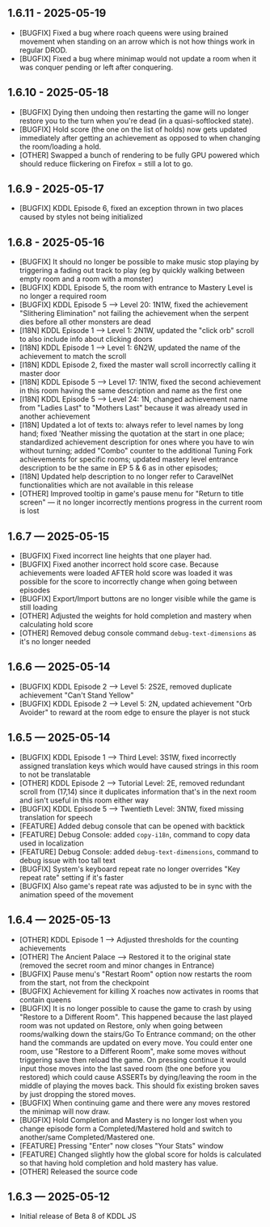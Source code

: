 ## 1.6.11 - 2025-05-19
 - [BUGFIX] Fixed a bug where roach queens were using brained movement when standing on an arrow which is not how things work in regular DROD.
 - [BUGFIX] Fixed a bug where minimap would not update a room when it was conquer pending or left after conquering.

## 1.6.10 - 2025-05-18
 - [BUGFIX] Dying then undoing then restarting the game will no longer restore you to the turn when you're dead (in a quasi-softlocked state).
 - [BUGFIX] Hold score (the one on the list of holds) now gets updated immediately after getting an achievement as opposed to when changing the room/loading a hold.
 - [OTHER] Swapped a bunch of rendering to be fully GPU powered which should reduce flickering on Firefox = still a lot to go.

## 1.6.9 - 2025-05-17
 - [BUGFIX] KDDL Episode 6, fixed an exception thrown in two places caused by styles not being initialized

## 1.6.8 - 2025-05-16
 - [BUGFIX] It should no longer be possible to make music stop playing by triggering a fading out track to play (eg by quickly walking between empty room and a room with a monster)
 - [BUGFIX] KDDL Episode 5, the room with entrance to Mastery Level is no longer a required room
 - [BUGFIX] KDDL Episode 5 ⟶ Level 20: 1N1W, fixed the achievement "Slithering Elimination" not failing the achievement when the serpent dies before all other monsters are dead
 - [I18N] KDDL Episode 1 ⟶ Level 1: 2N1W, updated the "click orb" scroll to also include info about clicking doors
 - [I18N] KDDL Episode 1 ⟶ Level 1: 6N2W, updated the name of the achievement to match the scroll
 - [I18N] KDDL Episode 2, fixed the master wall scroll incorrectly calling it master door
 - [I18N] KDDL Episode 5 ⟶ Level 17: 1N1W, fixed the second achievement in this room having the same description and name as the first one
 - [I18N] KDDL Episode 5 ⟶ Level 24: 1N, changed achievement name from "Ladies Last" to "Mothers Last" because it was already used in another achievement
 - [I18N] Updated a lot of texts to: always refer to level names by long hand; fixed 'Neather missing the quotation at the start in one place; standardized achievement description for ones where you have to win without turning; added "Combo" counter to the additional Tuning Fork achievements for specific rooms; updated mastery level entrance description to be the same in EP 5 & 6 as in other episodes;
 - [I18N] Updated help description to no longer refer to CaravelNet functionalities which are not available in this release
 - [OTHER] Improved tooltip in game's pause menu for "Return to title screen" — it no longer incorrectly mentions progress in the current room is lost

## 1.6.7 — 2025-05-15
 - [BUGFIX] Fixed incorrect line heights that one player had.
 - [BUGFIX] Fixed another incorrect hold score case. Because achievements were loaded AFTER hold score was loaded it was possible for the score to incorrectly change when going between episodes
 - [BUGFIX] Export/Import buttons are no longer visible while the game is still loading
 - [OTHER] Adjusted the weights for hold completion and mastery when calculating hold score
 - [OTHER] Removed debug console command `debug-text-dimensions` as it's no longer needed

## 1.6.6 — 2025-05-14
 - [BUGFIX] KDDL Episode 2 ⟶ Level 5: 2S2E, removed duplicate achievement "Can't Stand Yellow"
 - [BUGFIX] KDDL Episode 2 ⟶ Level 5: 2N, updated achievement "Orb Avoider" to reward at the room edge to ensure the player is not stuck

## 1.6.5 — 2025-05-14
 - [BUGFIX] KDDL Episode 1 ⟶ Third Level: 3S1W, fixed incorrectly assigned translation keys which would have caused strings in this room to not be translatable
 - [OTHER] KDDL Episode 2 ⟶ Tutorial Level: 2E, removed redundant scroll from (17,14) since it duplicates information that's in the next room and isn't useful in this room either way
 - [BUGFIX] KDDL Episode 5 ⟶ Twentieth Level: 3N1W, fixed missing translation for speech
 - [FEATURE] Added debug console that can be opened with backtick
 - [FEATURE] Debug Console: added `copy-i18n`, command to copy data used in localization
 - [FEATURE] Debug Console: added `debug-text-dimensions`, command to debug issue with too tall text
 - [BUGFIX] System's keyboard repeat rate no longer overrides "Key repeat rate" setting if it's faster
 - [BUGFIX] Also game's repeat rate was adjusted to be in sync with the animation speed of the movement

## 1.6.4 — 2025-05-13
 - [OTHER] KDDL Episode 1 ⟶ Adjusted thresholds for the counting achievements
 - [OTHER] The Ancient Palace ⟶ Restored it to the original state (removed the secret room and minor changes in Entrance)
 - [BUGFIX] Pause menu's "Restart Room" option now restarts the room from the start, not from the checkpoint
 - [BUGFIX] Achievement for killing X roaches now activates in rooms that contain queens
 - [BUGFIX] It is no longer possible to cause the game to crash by using "Restore to a Different Room". This happened because the last played room was not updated on Restore, only when going between rooms/walking down the stairs/Go To Entrance command; on the other hand the commands are updated on every move. You could enter one room, use "Restore to a Different Room", make some moves without triggering save then reload the game. On pressing continue it would input those moves into the last saved room (the one before you restored) which could cause ASSERTs by dying/leaving the room in the middle of playing the moves back. This should fix existing broken saves by just dropping the stored moves.
 - [BUGFIX] When continuing game and there were any moves restored the minimap will now draw.
 - [BUGFIX] Hold Completion and Mastery is no longer lost when you change episode form a Completed/Mastered hold and switch to another/same Completed/Mastered one.
 - [FEATURE] Pressing "Enter" now closes "Your Stats" window
 - [FEATURE] Changed slightly how the global score for holds is calculated so that having hold completion and hold mastery has value.
 - [OTHER] Released the source code

## 1.6.3 — 2025-05-12
 - Initial release of Beta 8 of KDDL JS